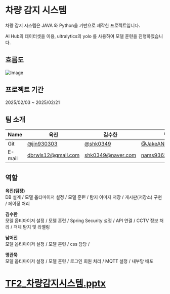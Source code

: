# 차량 감지 시스템

차량 감지 시스템은 JAVA 와 Python을 기반으로 제작한 프로젝트입니다.

AI Hub의 데이터셋을 이용, ultralytics의 yolo 를 사용하여 모델 훈련을 진행하였습니다.


## 흐름도
![Image](https://github.com/user-attachments/assets/11821e0f-92bc-4a4c-b2fc-40c56e694638)

## 프로젝트 기간
2025/02/03 ~ 2025/02/21

## 팀 소개
|Name|육진|김수한|남어진|맹관묵|
|---| ---  |---  | ---      | ---   |
|Git|[@jin930303](https://github.com/jin930303)|[@shk0349](https://github.com/shk0349)|[@JakeANam](https://github.com/JakeANam)|[@GwanMuk](https://github.com/GwanMuk)|
|E-mail|<dbrwls12@gmail.com>|<shk0349@naver.com>|<nams93627@naver.com>|<mkm1022@naver.com>|

## 역할
**육진(팀장)**<br>
DB 설계 / 모델 옵티마이저 설정 / 모델 훈련 / 탐지 이미지 저장 / 게시판(저장소) 구현 / 페이징 처리 

**김수한**<br>
모델 옵티마이저 설정 / 모델 훈련 / Spring Security 설정 / API 연결 / CCTV 정보 처리 / 객체 탐지 및 라벨링

**남어진**<br>
모델 옵티마이저 설정 / 모델 훈련 / css 담당 /

**맹관묵**<br>
모델 옵티마이저 설정 / 모델 훈련 / 로그인 회원 처리 / MQTT 설정 / 내부망 배포

# [TF2_차량감지시스템.pptx](https://github.com/user-attachments/files/18930133/TF2_.ver.250221.pptx)
